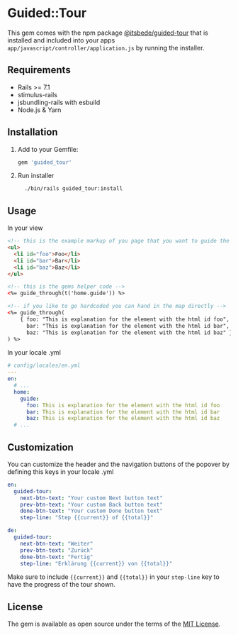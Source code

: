 # Guided::Tour

This gem comes with the npm package [@itsbede/guided-tour](https://www.npmjs.com/package/@itsbede/guided-tour) that is installed and included into your apps `app/javascript/controller/application.js` by running the installer.

## Requirements

- Rails >= 7.1
- stimulus-rails
- jsbundling-rails with esbuild
- Node.js & Yarn

## Installation

1. Add to your Gemfile:
    ```ruby
    gem 'guided_tour'
    ```
2. Run installer
    ```bash
      ./bin/rails guided_tour:install
    ```
   
## Usage
In your view
```html
<!-- this is the example markup of you page that you want to guide the user through -->
<ul>
  <li id="foo">Foo</li>
  <li id="bar">Bar</li>
  <li id="baz">Baz</li>
</ul>

<!-- this is the gems helper code --> 
<%= guide_through(t('home.guide')) %>

<!-- if you like to go hardcoded you can hand in the map directly -->
<%= guide_through(
    { foo: "This is explanation for the element with the html id foo",
      bar: "This is explanation for the element with the html id bar",
      baz: "This is explanation for the element with the html id baz" }
) %>
```

In your locale .yml
```yaml
# config/locales/en.yml
---
en:
  # ...
  home:
    guide:
      foo: This is explanation for the element with the html id foo
      bar: This is explanation for the element with the html id bar
      baz: This is explanation for the element with the html id baz
  # ...
```

## Customization

You can customize the header and the navigation buttons of the popover by defining this keys in your locale .yml

```yaml
en:
  guided-tour:
    next-btn-text: "Your custom Next button text"
    prev-btn-text: "Your custom Back button text"
    done-btn-text: "Your custom Done button text"
    step-line: "Step {{current}} of {{total}}"

de:
  guided-tour:
    next-btn-text: "Weiter"
    prev-btn-text: "Zurück"
    done-btn-text: "Fertig"
    step-line: "Erklärung {{current}} von {{total}}"
```

Make sure to include `{{current}}` and `{{total}}` in your `step-line` key to have the progress of the tour shown.

## License

The gem is available as open source under the terms of the [MIT License](https://opensource.org/licenses/MIT).
